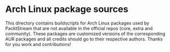 # Arch Linux package sources

This directory contains buildscripts for Arch Linux packages used by PacktStream that are not available in the official repos (core, extra and community). These packages are customized versions of the corresponding AUR packages and all credits should go to their respective authors. Thanks for you work and contributions!
